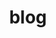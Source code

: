 ---
layout: page
title: blog
nav: true
permalink: /blog-redirect
redirect_to:
  - https://www.ytjia.xyz/blog
---
